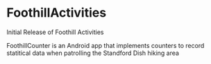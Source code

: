 # FoothillActivities
Initial Release of Foothill Activities

FoothillCounter is an Android app that implements counters to record statitical data when patrolling the Standford Dish hiking area
